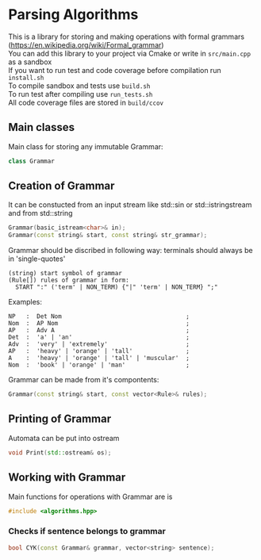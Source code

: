 # Parsing Algorithms

This is a library for storing and making operations with formal grammars (https://en.wikipedia.org/wiki/Formal_grammar)\
You can add this library to your project via Cmake or write in ```src/main.cpp``` as a sandbox\
If you want to run test and code coverage before compilation run ```install.sh```\
To compile sandbox and tests use ```build.sh```\
To run test after compiling use ```run_tests.sh```\
All code coverage files are stored in ```build/ccov```

## Main classes

Main class for storing any immutable Grammar:
```C++
class Grammar
```

## Creation of Grammar
It can be constucted from an input stream like std::sin or std::istringstream and from std::string
```C++
Grammar(basic_istream<char>& in);
Grammar(const string& start, const string& str_grammar);
```

Grammar should be discribed in following way:
terminals should always be in 'single-quotes'

```
(string) start symbol of grammar
(Rule[]) rules of grammar in form:
  START ":" ('term' | NON_TERM) {"|" 'term' | NON_TERM} ";"
```
Examples:

```
NP   :  Det Nom                                   ;
Nom  :  AP Nom                                    ;
AP   :  Adv A                                     ;
Det  :  'a' | 'an'                                ;
Adv  :  'very' | 'extremely'                      ;
AP   :  'heavy' | 'orange' | 'tall'               ;
A    :  'heavy' | 'orange' | 'tall' | 'muscular'  ;
Nom  :  'book' | 'orange' | 'man'                 ;
```

Grammar can be made from it's compontents:

```C++
Grammar(const string& start, const vector<Rule>& rules);
```

## Printing of Grammar
Automata can be put into ostream
```C++
void Print(std::ostream& os);
```

## Working with Grammar

Main functions for operations with Grammar are is
```C++
#include <algorithms.hpp>
```

### Checks if sentence belongs to grammar
```C++
bool CYK(const Grammar& grammar, vector<string> sentence);
```